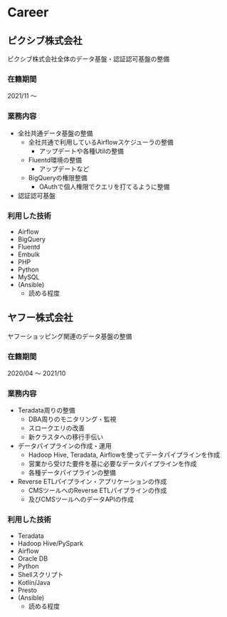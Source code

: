# Career
## ピクシブ株式会社
ピクシブ株式会社全体のデータ基盤・認証認可基盤の整備

### 在籍期間
2021/11 ～

### 業務内容
- 全社共通データ基盤の整備
  - 全社共通で利用しているAirflowスケジューラの整備
    - アップデートや各種Utilの整備
  - Fluentd環境の整備
    - アップデートなど
  - BigQueryの権限整備
    - OAuthで個人権限でクエリを打てるように整備
- 認証認可基盤
  
### 利用した技術
- Airflow
- BigQuery
- Fluentd
- Embulk
- PHP
- Python
- MySQL
- (Ansible)
  - 読める程度

## ヤフー株式会社
ヤフーショッピング関連のデータ基盤の整備

### 在籍期間
2020/04  ～ 2021/10

### 業務内容
- Teradata周りの整備
  - DBA周りのモニタリング・監視
  - スロークエリの改善
  - 新クラスタへの移行手伝い
- データパイプラインの作成・運用
  - Hadoop Hive, Teradata, Airflowを使ってデータパイプラインを作成
  - 営業から受けた要件を基に必要なデータパイプラインを作成
  - 各種データパイプラインの整備
- Reverse ETLパイプライン・アプリケーションの作成
  - CMSツールへのReverse ETLパイプラインの作成
  - 及びCMSツールへのデータAPIの作成

### 利用した技術
- Teradata
- Hadoop Hive/PySpark
- Airflow
- Oracle DB
- Python
- Shellスクリプト
- Kotlin/Java
- Presto
- (Ansible)
  - 読める程度